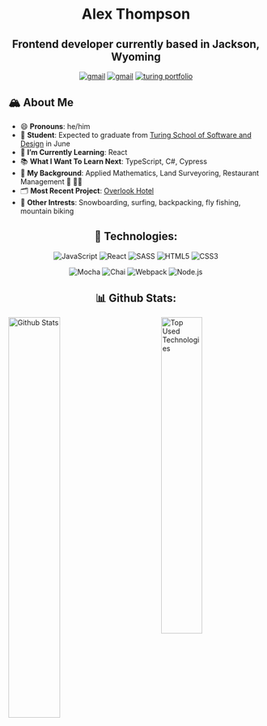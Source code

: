 <h1 align="center">Alex Thompson</h1>
<h2 align="center">Frontend developer currently based in Jackson, Wyoming</h2>


<p align="center">
 <a href="https://www.linkedin.com/in/alex-thompson-he-him/"><img src="https://img.shields.io/badge/LinkedIn-0077B5?style=for-the-badge&logo=linkedin&logoColor=white" alt="gmail"></a>
 <a href="mailto:ahthomps1@gmail.com"><img src="https://img.shields.io/badge/Gmail-D14836?style=for-the-badge&logo=gmail&logoColor=white" alt="gmail"></a>
 <a href="https://turing.io/"><img src="https://img.shields.io/badge/Turing-000?style=for-the-badge&logo=turing&logoColor=black" alt="turing portfolio"></a>

## 🏔 About Me 

- 😄 **Pronouns**: he/him
- 📝 **Student**: Expected to graduate from [Turing School of Software and Design](https://turing.io/) in June
- 🌱 **I’m Currently Learning**: React 
- 📚 **What I Want To Learn Next**: TypeScript, C#, Cypress
- 🧬 **My Background**: Applied Mathematics, Land Surveyoring, Restaurant Management 🧮 📐📏
- 🗂 **Most Recent Project**: [Overlook Hotel](https://github.com/alexthompson207/overlook)
- 🌄 **Other Intrests**: Snowboarding, surfing, backpacking, fly fishing, mountain biking


<h2 align="center">🧰 Technologies:</h2>

<p align="center">
 <img alt="JavaScript" src="https://img.shields.io/badge/JavaScript-F7DF1E?style=for-the-badge&logo=javascript&logoColor=black">
 <img alt="React" src="https://img.shields.io/badge/React-20232A?style=for-the-badge&logo=react&logoColor=61DAFB">
 <img alt="SASS" src="https://img.shields.io/badge/Sass-CC6699?style=for-the-badge&logo=sass&logoColor=white">
 <img alt="HTML5" src="https://img.shields.io/badge/HTML5-E34F26?style=for-the-badge&logo=html5&logoColor=white">
 <img alt="CSS3" src="https://img.shields.io/badge/CSS3-1572B6?style=for-the-badge&logo=css3&logoColor=white">
</p>

<p align="center">
 <img alt="Mocha" src="https://img.shields.io/badge/-mocha-%238D6748?&style=for-the-badge&logo=mocha&logoColor=white">
 <img alt="Chai" src="https://img.shields.io/badge/chai-A11404?style=for-the-badge&logo=chai&logoColor=white">
 <img alt="Webpack" src="https://img.shields.io/badge/webpack%20-%238DD6F9.svg?&style=for-the-badge&logo=webpack&logoColor=black">
 <img alt="Node.js" src="https://img.shields.io/badge/Node.js-43853D?style=for-the-badge&logo=node.js&logoColor=white">
</p>

<h2 align="center">📊 Github Stats:</h2>
<p>
 <img width="45%" alt="Github Stats" src="https://github-readme-stats.vercel.app/api?username=alexthompson207&show_icons=true&theme=dark&hide=stars_private=true">
 <img align="right" width="40%" alt="Top Used Technologies" src="https://github-readme-stats.vercel.app/api/top-langs/?username=alexthompson207&layout=compact&theme=dark_private=true"">
</p>
